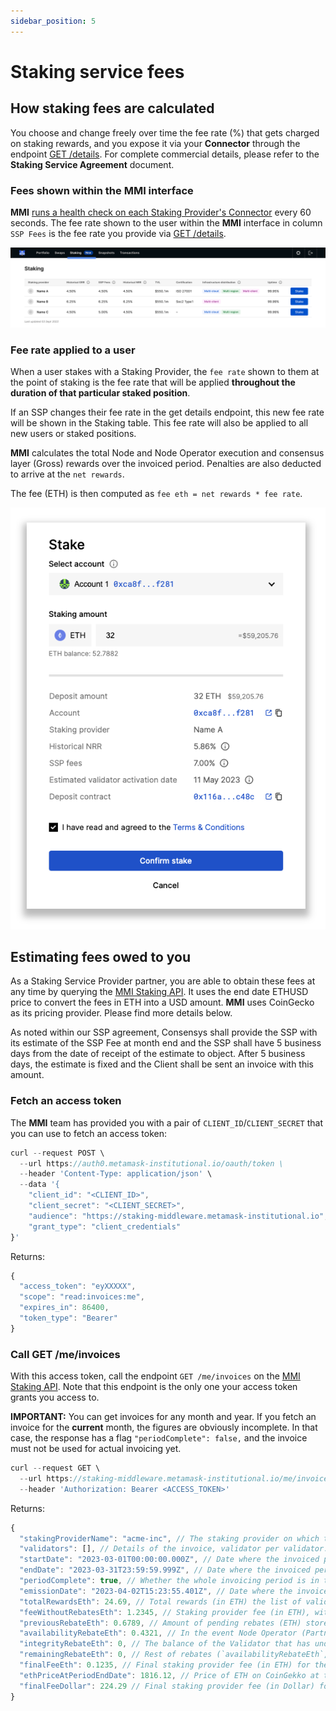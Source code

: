 ```yaml
---
sidebar_position: 5
---
```


# Staking service fees

## How staking fees are calculated

You choose and change freely over time the fee rate (%) that gets charged on staking rewards, and you expose it via your **Connector** through the endpoint [GET /details](./integrating-via-a-connector/connector-openapi). For complete commercial details, please refer to the **Staking Service Agreement** document.

### Fees shown within the MMI interface

**MMI** [runs a health check on each Staking Provider's Connector](./integrating-via-a-connector/register-your-api.md) every 60 seconds. The fee rate shown to the user within the **MMI** interface in column `SSP Fees` is the fee rate you provide via [GET /details](./integrating-via-a-connector/connector-openapi).

![Portfolio Dashboard](/img/staking/portfolio-dashboard.svg)

### Fee rate applied to a user

When a user stakes with a Staking Provider, the `fee rate` shown to them at the point of staking is the fee rate that will be applied **throughout the duration of that particular staked position**.

If an SSP changes their fee rate in the get details endpoint, this new fee rate will be shown in the Staking table. This fee rate will also be applied to all new users or staked positions.

**MMI** calculates the total Node and Node Operator execution and consensus layer (Gross) rewards over the invoiced period. Penalties are also deducted to arrive at the `net rewards`.

The fee (ETH) is then computed as `fee eth = net rewards * fee rate`.

![Stake Modal](/img/staking/stake-modal.png)

## Estimating fees owed to you

As a Staking Service Provider partner, you are able to obtain these fees at any time by querying the [MMI Staking API](https://staking-middleware.metamask-institutional.io/docs#/Invoices/InvoicesController_getInvoiceMe). It uses the end date ETHUSD price to convert the fees in ETH into a USD amount. **MMI** uses CoinGecko as its pricing provider. Please find more details below.

As noted within our SSP agreement, Consensys shall provide the SSP with its estimate of the SSP Fee at month end and the SSP shall have 5 business days from the date of receipt of the estimate to object. After 5 business days, the estimate is fixed and the Client shall be sent an invoice with this amount.

### Fetch an access token

The **MMI** team has provided you with a pair of `CLIENT_ID`/`CLIENT_SECRET` that you can use to fetch an access token:

```js
curl --request POST \
  --url https://auth0.metamask-institutional.io/oauth/token \
  --header 'Content-Type: application/json' \
  --data '{
	"client_id": "<CLIENT_ID>",
	"client_secret": "<CLIENT_SECRET>",
	"audience": "https://staking-middleware.metamask-institutional.io",
	"grant_type": "client_credentials"
}'
```

Returns:

```js
{
  "access_token": "eyXXXXX",
  "scope": "read:invoices:me",
  "expires_in": 86400,
  "token_type": "Bearer"
}
```

### Call GET /me/invoices

With this access token, call the endpoint `GET /me/invoices` on the [MMI Staking API](https://staking-middleware.metamask-institutional.io/docs#/Invoices/InvoicesController_getInvoiceMe). Note that this endpoint is the only one your access token grants you access to.

**IMPORTANT:** You can get invoices for any month and year. If you fetch an invoice for the **current** month, the figures are obviously incomplete. In that case, the response has a flag `"periodComplete": false,` and the invoice must not be used for actual invoicing yet.

```js
curl --request GET \
  --url https://staking-middleware.metamask-institutional.io/me/invoices?year=2023&monthNumber=8 \
  --header 'Authorization: Bearer <ACCESS_TOKEN>'
```

Returns:

```js
{
  "stakingProviderName": "acme-inc", // The staking provider on which the invoice was generated, if any.
  "validators": [], // Details of the invoice, validator per validator.
  "startDate": "2023-03-01T00:00:00.000Z", // Date where the invoiced period starts.
  "endDate": "2023-03-31T23:59:59.999Z", // Date where the invoiced period ends.
  "periodComplete": true, // Whether the whole invoicing period is in the past. If `endDate` is in the future, then the invoice is **incomplete and must not be used for payment yet**.
  "emissionDate": "2023-04-02T15:23:55.401Z", // Date where the invoice was emitted = now.
  "totalRewardsEth": 24.69, // Total rewards (in ETH) the list of validators accrued from staking over the invoiced period. Includes both Execution Layer and Consensus Layer rewards.
  "feeWithoutRebatesEth": 1.2345, // Staking provider fee (in ETH), without rebates. Calculated as `sum(rewardsEth * operatorFeePercent)`, summing over validators. Intermediary value, this is not what must be paid.
  "previousRebateEth": 0.6789, // Amount of pending rebates (ETH) stored in previous invoice.
  "availabilityRebateEth": 0.4321, // In the event Node Operator (Partner) does not meet the applicable Availability Commitment, Client is eligible to receive a rebate (the “Availability Rebate”), except that the Availability Rebate does not apply to any Validator to which the Integrity Rebate already applies. The Availability Rebate is the difference between (i) the Staking Reward actually earned by the Validators that are due the Availability Rebate and (ii) the Staking Reward that such Validators would have earned if the Availability Commitment (which corresponds, for the purposes of this Section, to Monthly Uptime Percentage equal to (but not greater than) 99.5%) was met at the relevant time.
  "integrityRebateEth": 0, // The balance of the Validator that has undergone the Slashing Event will be captured immediately prior to the Slashing Event, and again at the point in time the Validator enters the withdrawable state; The Integrity Rebate will be the difference between the two aforementioned balances.
  "remainingRebateEth": 0, // Rest of rebates (`availabilityRebateEth`, `integrityRebateEth`, `previousRebateEth`), after trying to deduct as much as possible from `feeWithoutRebatesEth`. Is stored to be carried over in next invoice.
  "finalFeeEth": 0.1235, // Final staking provider fee (in ETH) for the invoiced period. Computes as `feeWithoutRebatesEth - availabilityRebateEth - integrityRebateEth - previousRebateEth + remainingRebateEth`.
  "ethPriceAtPeriodEndDate": 1816.12, // Price of ETH on CoinGekko at the end of the period end date. Is the value used for converting the invoice amount from ETH to Dollar.
  "finalFeeDollar": 224.29 // Final staking provider fee (in Dollar) for the invoiced period. See `finalFeeEth`.
}
```
